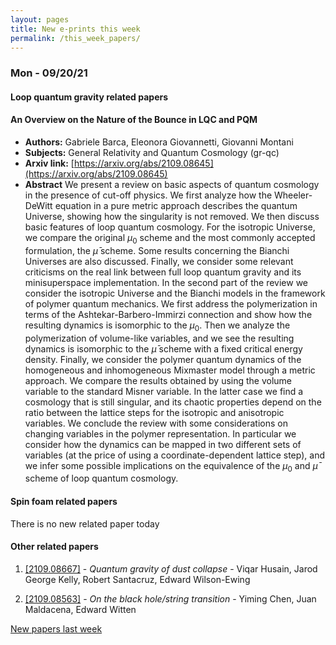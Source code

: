 ```yaml
---
layout: pages
title: New e-prints this week
permalink: /this_week_papers/
---
```




### Mon - 09/20/21

#### Loop quantum gravity related papers

#### **An Overview on the Nature of the Bounce in LQC and PQM**
 - **Authors:** Gabriele Barca, Eleonora Giovannetti, Giovanni Montani
 - **Subjects:** General Relativity and Quantum Cosmology (gr-qc)
 - **Arxiv link:** [https://arxiv.org/abs/2109.08645](https://arxiv.org/abs/2109.08645)
 - **Abstract**
 We present a review on basic aspects of quantum cosmology in the presence of cut-off physics. We first analyze how the Wheeler-DeWitt equation in a pure metric approach describes the quantum Universe, showing how the singularity is not removed. We then discuss basic features of loop quantum cosmology. For the isotropic Universe, we compare the original $\mu_0$ scheme and the most commonly accepted formulation, the $\bar{\mu}$ scheme. Some results concerning the Bianchi Universes are also discussed. Finally, we consider some relevant criticisms on the real link between full loop quantum gravity and its minisuperspace implementation. In the second part of the review we consider the isotropic Universe and the Bianchi models in the framework of polymer quantum mechanics. We first address the polymerization in terms of the Ashtekar-Barbero-Immirzi connection and show how the resulting dynamics is isomorphic to the $\mu_0$. Then we analyze the polymerization of volume-like variables, and we see the resulting dynamics is isomorphic to the $\bar{\mu}$ scheme with a fixed critical energy density. Finally, we consider the polymer quantum dynamics of the homogeneous and inhomogeneous Mixmaster model through a metric approach. We compare the results obtained by using the volume variable to the standard Misner variable. In the latter case we find a cosmology that is still singular, and its chaotic properties depend on the ratio between the lattice steps for the isotropic and anisotropic variables. We conclude the review with some considerations on changing variables in the polymer representation. In particular we consider how the dynamics can be mapped in two different sets of variables (at the price of using a coordinate-dependent lattice step), and we infer some possible implications on the equivalence of the $\mu_0$ and $\bar{\mu}$ scheme of loop quantum cosmology. 

#### Spin foam related papers

There is no new related paper today 



#### Other related papers

1. [[2109.08667]](https://arxiv.org/abs/2109.08667) - *Quantum gravity of dust collapse* - Viqar Husain, Jarod George Kelly, Robert Santacruz, Edward Wilson-Ewing

1. [[2109.08563]](https://arxiv.org/abs/2109.08563) - *On the black hole/string transition* - Yiming Chen, Juan Maldacena, Edward Witten






[New papers last week]({{site.url}}/archived/weekly/pre-print/2021/09/20/archived_weekly_papers.html)